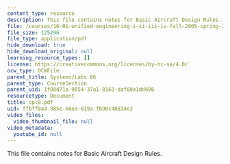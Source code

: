 ```yaml
---
content_type: resource
description: This file contains notes for Basic Aircraft Design Rules.
file: /courses/16-01-unified-engineering-i-ii-iii-iv-fall-2005-spring-2006/ffbff8a4985ee6ea819afb90c40834e3_spl8.pdf
file_size: 125296
file_type: application/pdf
hide_download: true
hide_download_original: null
learning_resource_types: []
license: https://creativecommons.org/licenses/by-nc-sa/4.0/
ocw_type: OCWFile
parent_title: Systems/Labs 06
parent_type: CourseSection
parent_uid: 1f88d71a-9054-37a1-8163-daf60a1dd696
resourcetype: Document
title: spl8.pdf
uid: ffbff8a4-985e-e6ea-819a-fb90c40834e3
video_files:
  video_thumbnail_file: null
video_metadata:
  youtube_id: null
---
```

This file contains notes for Basic Aircraft Design Rules.
